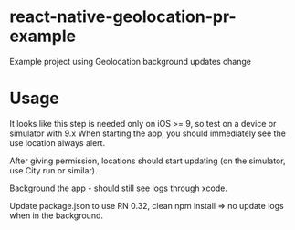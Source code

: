 # react-native-geolocation-pr-example
Example project using Geolocation background updates change

# Usage
It looks like this step is needed only on iOS >= 9, so test on a device or simulator with 9.x
When starting the app, you should immediately see the use location always alert.

After giving permission, locations should start updating (on the simulator, use City run or similar).

Background the app - should still see logs through xcode.

Update package.json to use RN 0.32, clean npm install => no update logs when in the background.

